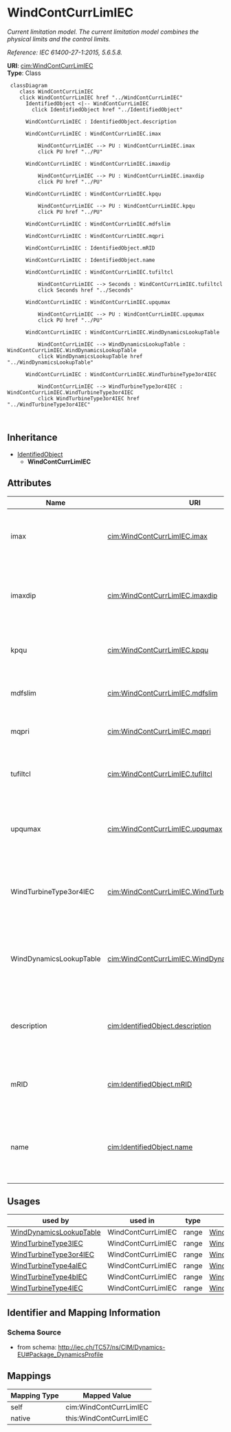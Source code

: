 # WindContCurrLimIEC


_Current limitation model.  The current limitation model combines the physical limits and the control limits._

_Reference: IEC 61400-27-1:2015, 5.6.5.8._





**URI**: [cim:WindContCurrLimIEC](http://iec.ch/TC57/CIM100#WindContCurrLimIEC)<br />
**Type**: Class




```mermaid
 classDiagram
    class WindContCurrLimIEC
    click WindContCurrLimIEC href "../WindContCurrLimIEC"
      IdentifiedObject <|-- WindContCurrLimIEC
        click IdentifiedObject href "../IdentifiedObject"
      
      WindContCurrLimIEC : IdentifiedObject.description
        
      WindContCurrLimIEC : WindContCurrLimIEC.imax
        
          WindContCurrLimIEC --> PU : WindContCurrLimIEC.imax
          click PU href "../PU"
        
      WindContCurrLimIEC : WindContCurrLimIEC.imaxdip
        
          WindContCurrLimIEC --> PU : WindContCurrLimIEC.imaxdip
          click PU href "../PU"
        
      WindContCurrLimIEC : WindContCurrLimIEC.kpqu
        
          WindContCurrLimIEC --> PU : WindContCurrLimIEC.kpqu
          click PU href "../PU"
        
      WindContCurrLimIEC : WindContCurrLimIEC.mdfslim
        
      WindContCurrLimIEC : WindContCurrLimIEC.mqpri
        
      WindContCurrLimIEC : IdentifiedObject.mRID
        
      WindContCurrLimIEC : IdentifiedObject.name
        
      WindContCurrLimIEC : WindContCurrLimIEC.tufiltcl
        
          WindContCurrLimIEC --> Seconds : WindContCurrLimIEC.tufiltcl
          click Seconds href "../Seconds"
        
      WindContCurrLimIEC : WindContCurrLimIEC.upqumax
        
          WindContCurrLimIEC --> PU : WindContCurrLimIEC.upqumax
          click PU href "../PU"
        
      WindContCurrLimIEC : WindContCurrLimIEC.WindDynamicsLookupTable
        
          WindContCurrLimIEC --> WindDynamicsLookupTable : WindContCurrLimIEC.WindDynamicsLookupTable
          click WindDynamicsLookupTable href "../WindDynamicsLookupTable"
        
      WindContCurrLimIEC : WindContCurrLimIEC.WindTurbineType3or4IEC
        
          WindContCurrLimIEC --> WindTurbineType3or4IEC : WindContCurrLimIEC.WindTurbineType3or4IEC
          click WindTurbineType3or4IEC href "../WindTurbineType3or4IEC"
        
      
```





## Inheritance
* [IdentifiedObject](IdentifiedObject.md)
    * **WindContCurrLimIEC**



## Attributes


| Name | URI | Cardinality and Range | Description | Inheritance |
| ---  | --- | --- | --- | --- |
| imax | [cim:WindContCurrLimIEC.imax](http://iec.ch/TC57/CIM100#WindContCurrLimIEC.imax) | 1 <br />  [PU](PU.md)  | Maximum continuous current at the wind turbine terminals (<i>i</i><i><sub>max... | direct |
| imaxdip | [cim:WindContCurrLimIEC.imaxdip](http://iec.ch/TC57/CIM100#WindContCurrLimIEC.imaxdip) | 1 <br />  [PU](PU.md)  | Maximum current during voltage dip at the wind turbine terminals (<i>i</i><i>... | direct |
| kpqu | [cim:WindContCurrLimIEC.kpqu](http://iec.ch/TC57/CIM100#WindContCurrLimIEC.kpqu) | 1 <br />  [PU](PU.md)  | Partial derivative of reactive current limit (<i>K</i><i><sub>pqu</sub></i>) ... | direct |
| mdfslim | [cim:WindContCurrLimIEC.mdfslim](http://iec.ch/TC57/CIM100#WindContCurrLimIEC.mdfslim) | 1 <br />  boolean  | Limitation of type 3 stator current (<i>M</i><i><sub>DFSLim</sub></i>) | direct |
| mqpri | [cim:WindContCurrLimIEC.mqpri](http://iec.ch/TC57/CIM100#WindContCurrLimIEC.mqpri) | 1 <br />  boolean  | Prioritisation of Q control during UVRT (<i>M</i><i><sub>qpri</sub></i>) | direct |
| tufiltcl | [cim:WindContCurrLimIEC.tufiltcl](http://iec.ch/TC57/CIM100#WindContCurrLimIEC.tufiltcl) | 1 <br />  [Seconds](Seconds.md)  | Voltage measurement filter time constant (<i>T</i><i><sub>ufiltcl</sub></i>) ... | direct |
| upqumax | [cim:WindContCurrLimIEC.upqumax](http://iec.ch/TC57/CIM100#WindContCurrLimIEC.upqumax) | 1 <br />  [PU](PU.md)  | Wind turbine voltage in the operation point where zero reactive current can b... | direct |
| WindTurbineType3or4IEC | [cim:WindContCurrLimIEC.WindTurbineType3or4IEC](http://iec.ch/TC57/CIM100#WindContCurrLimIEC.WindTurbineType3or4IEC) | 1 <br />  [WindTurbineType3or4IEC](WindTurbineType3or4IEC.md)  | Wind turbine type 3 or type 4 model with which this wind control current limi... | direct |
| WindDynamicsLookupTable | [cim:WindContCurrLimIEC.WindDynamicsLookupTable](http://iec.ch/TC57/CIM100#WindContCurrLimIEC.WindDynamicsLookupTable) | 1..* <br />  [WindDynamicsLookupTable](WindDynamicsLookupTable.md)  | The wind dynamics lookup table associated with this current control limitatio... | direct |
| description | [cim:IdentifiedObject.description](http://iec.ch/TC57/CIM100#IdentifiedObject.description) | 0..1 <br />  string  | The description is a free human readable text describing or naming the object | [IdentifiedObject](IdentifiedObject.md) |
| mRID | [cim:IdentifiedObject.mRID](http://iec.ch/TC57/CIM100#IdentifiedObject.mRID) | 1 <br />  string  | Master resource identifier issued by a model authority | [IdentifiedObject](IdentifiedObject.md) |
| name | [cim:IdentifiedObject.name](http://iec.ch/TC57/CIM100#IdentifiedObject.name) | 0..1 <br />  string  | The name is any free human readable and possibly non unique text naming the o... | [IdentifiedObject](IdentifiedObject.md) |





## Usages

| used by | used in | type | used |
| ---  | --- | --- | --- |
| [WindDynamicsLookupTable](WindDynamicsLookupTable.md) | WindContCurrLimIEC | range | [WindContCurrLimIEC](WindContCurrLimIEC.md) |
| [WindTurbineType3IEC](WindTurbineType3IEC.md) | WindContCurrLimIEC | range | [WindContCurrLimIEC](WindContCurrLimIEC.md) |
| [WindTurbineType3or4IEC](WindTurbineType3or4IEC.md) | WindContCurrLimIEC | range | [WindContCurrLimIEC](WindContCurrLimIEC.md) |
| [WindTurbineType4aIEC](WindTurbineType4aIEC.md) | WindContCurrLimIEC | range | [WindContCurrLimIEC](WindContCurrLimIEC.md) |
| [WindTurbineType4bIEC](WindTurbineType4bIEC.md) | WindContCurrLimIEC | range | [WindContCurrLimIEC](WindContCurrLimIEC.md) |
| [WindTurbineType4IEC](WindTurbineType4IEC.md) | WindContCurrLimIEC | range | [WindContCurrLimIEC](WindContCurrLimIEC.md) |






## Identifier and Mapping Information







### Schema Source


* from schema: http://iec.ch/TC57/ns/CIM/Dynamics-EU#Package_DynamicsProfile





## Mappings

| Mapping Type | Mapped Value |
| ---  | ---  |
| self | cim:WindContCurrLimIEC |
| native | this:WindContCurrLimIEC |




